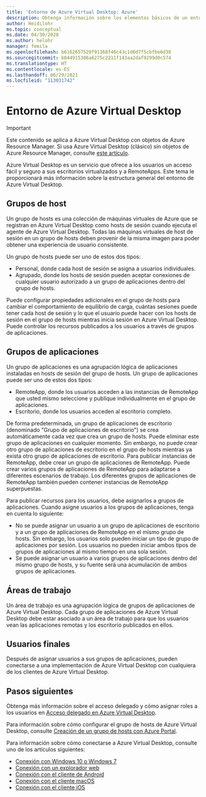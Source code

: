 ```yaml
---
title: 'Entorno de Azure Virtual Desktop: Azure'
description: Obtenga información sobre los elementos básicos de un entorno de Azure Virtual Desktop, como los grupos de hosts y los grupos de aplicaciones.
author: Heidilohr
ms.topic: conceptual
ms.date: 04/30/2020
ms.author: helohr
manager: femila
ms.openlocfilehash: b6162657520f91168f46c43c1d6d7f5cbfbe6d38
ms.sourcegitcommit: b044915306a6275c2211f143aa2daf9299d0c574
ms.translationtype: HT
ms.contentlocale: es-ES
ms.lasthandoff: 06/29/2021
ms.locfileid: "113031742"
---
```

# <a name="azure-virtual-desktop-environment"></a>Entorno de Azure Virtual Desktop

>[!IMPORTANT]
>Este contenido se aplica a Azure Virtual Desktop con objetos de Azure Resource Manager. Si usa Azure Virtual Desktop (clásico) sin objetos de Azure Resource Manager, consulte [este artículo](./virtual-desktop-fall-2019/environment-setup-2019.md).

Azure Virtual Desktop es un servicio que ofrece a los usuarios un acceso fácil y seguro a sus escritorios virtualizados y a RemoteApps. Este tema le proporcionará más información sobre la estructura general del entorno de Azure Virtual Desktop.

## <a name="host-pools"></a>Grupos de host

Un grupo de hosts es una colección de máquinas virtuales de Azure que se registran en Azure Virtual Desktop como hosts de sesión cuando ejecuta el agente de Azure Virtual Desktop. Todas las máquinas virtuales de host de sesión en un grupo de hosts deben provenir de la misma imagen para poder obtener una experiencia de usuario consistente.

Un grupo de hosts puede ser uno de estos dos tipos:

- Personal, donde cada host de sesión se asigna a usuarios individuales.
- Agrupado, donde los hosts de sesión pueden aceptar conexiones de cualquier usuario autorizado a un grupo de aplicaciones dentro del grupo de hosts.

Puede configurar propiedades adicionales en el grupo de hosts para cambiar el comportamiento de equilibrio de carga, cuántas sesiones puede tener cada host de sesión y lo que el usuario puede hacer con los hosts de sesión en el grupo de hosts mientras inicia sesión en Azure Virtual Desktop. Puede controlar los recursos publicados a los usuarios a través de grupos de aplicaciones.

## <a name="app-groups"></a>Grupos de aplicaciones

Un grupo de aplicaciones es una agrupación lógica de aplicaciones instaladas en hosts de sesión del grupo de hosts. Un grupo de aplicaciones puede ser uno de estos dos tipos:

- RemoteApp, donde los usuarios acceden a las instancias de RemoteApp que usted mismo seleccione y publique individualmente en el grupo de aplicaciones.
- Escritorio, donde los usuarios acceden al escritorio completo.

De forma predeterminada, un grupo de aplicaciones de escritorio (denominado "Grupo de aplicaciones de escritorio") se crea automáticamente cada vez que crea un grupo de hosts. Puede eliminar este grupo de aplicaciones en cualquier momento. Sin embargo, no puede crear otro grupo de aplicaciones de escritorio en el grupo de hosts mientras ya exista otro grupo de aplicaciones de escritorio. Para publicar instancias de RemoteApp, debe crear un grupo de aplicaciones de RemoteApp. Puede crear varios grupos de aplicaciones de RemoteApp para adaptarse a diferentes escenarios de trabajo. Los diferentes grupos de aplicaciones de RemoteApp también pueden contener instancias de RemoteApp superpuestas.

Para publicar recursos para los usuarios, debe asignarlos a grupos de aplicaciones. Cuando asigne usuarios a los grupos de aplicaciones, tenga en cuenta lo siguiente:

- No se puede asignar un usuario a un grupo de aplicaciones de escritorio y a un grupo de aplicaciones de RemoteApp en el mismo grupo de hosts. Sin embargo, los usuarios solo pueden iniciar un tipo de grupo de aplicaciones por sesión. Los usuarios no pueden iniciar ambos tipos de grupos de aplicaciones al mismo tiempo en una sola sesión.
- Se puede asignar un usuario a varios grupos de aplicaciones dentro del mismo grupo de hosts, y su fuente será una acumulación de ambos grupos de aplicaciones.

## <a name="workspaces"></a>Áreas de trabajo

Un área de trabajo es una agrupación lógica de grupos de aplicaciones de Azure Virtual Desktop. Cada grupo de aplicaciones de Azure Virtual Desktop debe estar asociado a un área de trabajo para que los usuarios vean las aplicaciones remotas y los escritorio publicados en ellos.

## <a name="end-users"></a>Usuarios finales

Después de asignar usuarios a sus grupos de aplicaciones, pueden conectarse a una implementación de Azure Virtual Desktop con cualquiera de los clientes de Azure Virtual Desktop.

## <a name="next-steps"></a>Pasos siguientes

Obtenga más información sobre el acceso delegado y cómo asignar roles a los usuarios en [Acceso delegado en Azure Virtual Desktop](delegated-access-virtual-desktop.md).

Para información sobre cómo configurar el grupo de hosts de Azure Virtual Desktop, consulte [Creación de un grupo de hosts con Azure Portal](create-host-pools-azure-marketplace.md).

Para información sobre cómo conectarse a Azure Virtual Desktop, consulte uno de los artículos siguientes:

- [Conexión con Windows 10 o Windows 7](./user-documentation/connect-windows-7-10.md)
- [Conexión con un explorador web](./user-documentation/connect-web.md)
- [Conexión con el cliente de Android](./user-documentation/connect-android.md)
- [Conexión con el cliente macOS](./user-documentation/connect-macos.md)
- [Conexión con el cliente iOS](./user-documentation/connect-ios.md)
